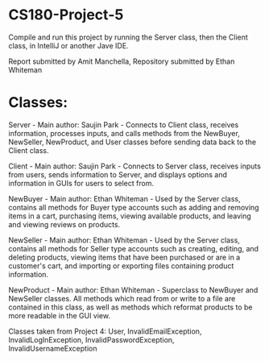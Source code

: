 # CS180-Project-5

Compile and run this project by running the Server class, then the Client class, in IntelliJ or another Jave IDE.

Report submitted by Amit Manchella, Repository submitted by Ethan Whiteman

# Classes:

Server - Main author: Saujin Park - Connects to Client class, receives information, processes inputs, and calls methods from the NewBuyer, NewSeller, NewProduct, and User classes before sending data back to the Client class.

Client - Main author: Saujin Park - Connects to Server class, receives inputs from users, sends information to Server, and displays options and information in GUIs for users to select from.

NewBuyer - Main author: Ethan Whiteman - Used by the Server class, contains all methods for Buyer type accounts such as adding and removing items in a cart, purchasing items, viewing available products, and leaving and viewing reviews on products.

NewSeller - Main author: Ethan Whiteman - Used by the Server class, contains all methods for Seller type accounts such as creating, editing, and deleting products, viewing items that have been purchased or are in a customer's cart, and importing or exporting files containing product information.

NewProduct - Main author: Ethan Whiteman - Superclass to NewBuyer and NewSeller classes. All methods which read from or write to a file are contained in this class, as well as methods which reformat products to be more readable in the GUI view.

Classes taken from Project 4: User, InvalidEmailException, InvalidLogInException, InvalidPasswordException, InvalidUsernameException
